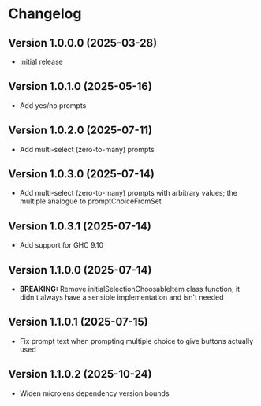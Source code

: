# Changelog

## Version 1.0.0.0 (2025-03-28)

* Initial release

## Version 1.0.1.0 (2025-05-16)

* Add yes/no prompts

## Version 1.0.2.0 (2025-07-11)

* Add multi-select (zero-to-many) prompts

## Version 1.0.3.0 (2025-07-14)

* Add multi-select (zero-to-many) prompts with arbitrary values; the multiple analogue to promptChoiceFromSet

## Version 1.0.3.1 (2025-07-14)

* Add support for GHC 9.10

## Version 1.1.0.0 (2025-07-14)

* **BREAKING:** Remove initialSelectionChoosableItem class function; it didn't always have a sensible implementation and isn't needed

## Version 1.1.0.1 (2025-07-15)

* Fix prompt text when prompting multiple choice to give buttons actually used
 
## Version 1.1.0.2 (2025-10-24)

* Widen microlens dependency version bounds

